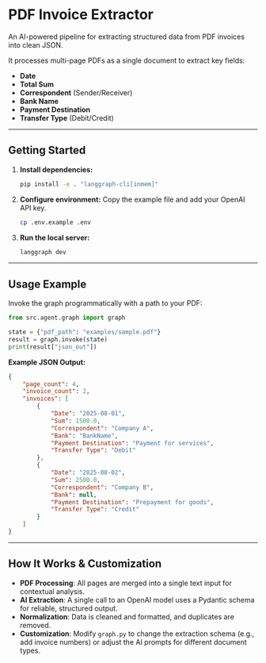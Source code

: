 # PDF Invoice Extractor

An AI-powered pipeline for extracting structured data from PDF invoices into clean JSON.

It processes multi-page PDFs as a single document to extract key fields:

-   **Date**
-   **Total Sum**
-   **Correspondent** (Sender/Receiver)
-   **Bank Name**
-   **Payment Destination**
-   **Transfer Type** (Debit/Credit)

---

## Getting Started

1.  **Install dependencies:**

    ```bash
    pip install -e . "langgraph-cli[inmem]"
    ```

2.  **Configure environment:**
    Copy the example file and add your OpenAI API key.

    ```bash
    cp .env.example .env
    ```

3.  **Run the local server:**
    ```bash
    langgraph dev
    ```

---

## Usage Example

Invoke the graph programmatically with a path to your PDF:

```python
from src.agent.graph import graph

state = {"pdf_path": "examples/sample.pdf"}
result = graph.invoke(state)
print(result["json_out"])
```

**Example JSON Output:**

```json
{
    "page_count": 4,
    "invoice_count": 2,
    "invoices": [
        {
            "Date": "2025-08-01",
            "Sum": 1500.0,
            "Correspondent": "Company A",
            "Bank": "BankName",
            "Payment Destination": "Payment for services",
            "Transfer Type": "Debit"
        },
        {
            "Date": "2025-08-02",
            "Sum": 2500.0,
            "Correspondent": "Company B",
            "Bank": null,
            "Payment Destination": "Prepayment for goods",
            "Transfer Type": "Credit"
        }
    ]
}
```

---

## How It Works & Customization

-   **PDF Processing**: All pages are merged into a single text input for contextual analysis.
-   **AI Extraction**: A single call to an OpenAI model uses a Pydantic schema for reliable, structured output.
-   **Normalization**: Data is cleaned and formatted, and duplicates are removed.
-   **Customization**: Modify `graph.py` to change the extraction schema (e.g., add invoice numbers) or adjust the AI prompts for different document types.

